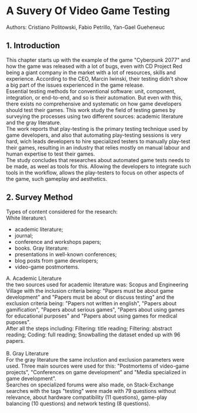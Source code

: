 # A Suvery Of Video Game Testing
Authors: Cristiano Politowski, Fabio Petrillo, Yan-Gael Gueheneuc

## 1. Introduction
This chapter starts up with the example of the game "Cyberpunk 2077" and how the game was released with a lot of bugs, even with CD Project Red being a giant company in the market with a lot of resources, skills and experience. According to the CEO, Marcin Iwinski, their testing didn't show a big part of the issues experienced in the game release.\
Essential testing methods for conventional software: unit, component, integration, or end-to-end, and so is their automation. But even with this, there exists no comprehensive and systematic on how game developers should test their games. This work study the field of testing games by surveying the processes using two different sources: academic literature and the gray literature.\
The work reports that play-testing is the primary testing technique used by game developers, and also that automating play-testing sessions is very hard, wich leads developers to hire specialized testers to manually play-test their games, resulting in an industry that relies mostly on manual labour and human expertise to test their games.\
The study concludes that researches about automated game tests needs to be made, as weel as tools for this. Allowing the developers to integrate such tools in the workflow, allows the play-testers to focus on other aspects of the game, such gameplay and aesthetics.

## 2. Survey Method
Types of content considered for the research:\
White literature:\
* academic literature;
* journal;
* conference and workshops papers;
* books.
Gray literature:
* presentations in well-known conferences;
* blog posts from game developers;
* video-game postmortems.

A. Academic Literature\
the two sources used for academic literature was: Scopus and Engineering Village with the inclusion criteria being: "Papers must be about game development" and "Papers must be about or discuss testing" and the exclusion criteria being: "Papers not written in english", "Papers about gamification", "Papers about serious games", "Papers about using games for educational purposes" and "Papers about using games for medical puposes".\
After all the steps including: Filtering: title reading; Filtering: abstract reading; Coding: full reading; Snowballing the dataset ended up with 96 papers.\
\
B. Gray Literature\
For the gray literature the same inclustion and exclusion parameters were used. Three main sources were used for this: "Postmortems of video-game projects", "Conferences on game development" and "Media specialized in game development".\
Searches on specialized forums were also made, on Stack-Exchange searches with the tags "testing" were made with 79 questions without relevance, about hardware compatibility (11 questions), game-play balancing (10 questions) and network testing (8 questions).
